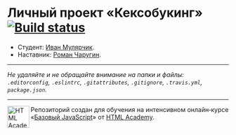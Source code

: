 # Личный проект «Кексобукинг» [![Build status][travis-image]][travis-url]

* Студент: [Иван Мулярчик](https://up.htmlacademy.ru/javascript/10/user/382187).
* Наставник: [Роман Чаругин](https://htmlacademy.ru/profile/id345379).

---

_Не удаляйте и не обращайте внимание на папки и файлы:_<br>
_`.editorconfig`, `.eslintrc`, `.gitattributes`, `.gitignore`, `.travis.yml`, `package.json`._

---

<a href="https://htmlacademy.ru/intensive/javascript"><img align="left" width="50" height="50" title="HTML Academy" src="https://up.htmlacademy.ru/static/img/intensive/javascript/logo-for-github.svg"></a>

Репозиторий создан для обучения на интенсивном онлайн‑курсе «[Базовый JavaScript](https://htmlacademy.ru/intensive/javascript)» от [HTML Academy](https://htmlacademy.ru).

[travis-image]: https://travis-ci.org/htmlacademy-javascript/382187-keksobooking.svg?branch=master
[travis-url]: https://travis-ci.org/htmlacademy-javascript/382187-keksobooking
